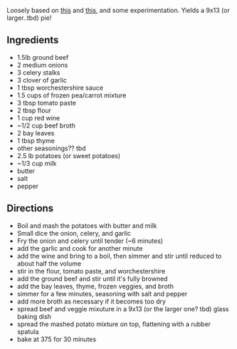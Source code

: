 Loosely based on [this](https://www.canadianliving.com/food/recipe/sweet-potato-shepherd-s-pies) and [this](https://www.onceuponachef.com/recipes/shepherds-pie.html),
and some experimentation. Yields a 9x13 (or larger..tbd) pie!

## Ingredients
- 1.5lb ground beef
- 2 medium onions
- 3 celery stalks
- 3 clover of garlic
- 1 tbsp worchestershire sauce
- 1.5 cups of frozen pea/carrot mixture
- 3 tbsp tomato paste
- 2 tbsp flour
- 1 cup red wine
- ~1/2 cup beef broth
- 2 bay leaves
- 1 tbsp thyme
- other seasonings?? tbd
- 2.5 lb potatoes (or sweet potatoes)
- ~1/3 cup milk
- butter
- salt
- pepper

## Directions
- Boil and mash the potatoes with butter and milk
- Small dice the onion, celery, and garlic
- Fry the onion and celery until tender (~6 minutes)
- add the garlic and cook for another minute
- add the wine and bring to a boil, then simmer and stir until reduced to about half the volume
- stir in the flour, tomato paste, and worchestershire
- add the ground beef and stir until it's fully browned
- add the bay leaves, thyme, frozen veggies, and broth
- simmer for a few minutes, seasoning with salt and pepper
- add more broth as necessary if it becomes too dry
- spread beef and veggie mixuture in a 9x13 (or the larger one? tbd) glass baking dish
- spread the mashed potato mixture on top, flattening with a rubber spatula
- bake at 375 for 30 minutes

